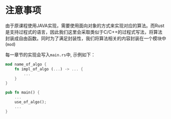 # 注意事项
由于原课程使用JAVA实现，需要使用面向对象的方式来实现对应的算法。而Rust是支持过程式的语言，因此我们这里会采取类似于C/C++的过程式写法，将算法封装成自由函数。同时为了满足封装性，我们将算法相关的内容封装在一个模块中(`mod`)

每一章节的实现会写入`main.rs`中, 示例如下：

```rust
mod name_of_algo {
    fn impl_of_algo (...) -> ... {
        ...
    }
}

pub fn main() {
    ...
    use_of_algo();
    ...
}
```
